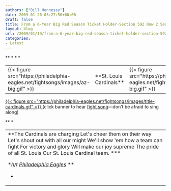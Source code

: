 ```yaml
---
authors: ["Bill Hennessy"]
date: 2009-01-20 03:27:50+00:00
draft: false
title: From a 6-Year Big Red Season Ticket Holder-Section 592 Row 2 Seats 11 and 12
layout: blog
url: /2009/01/19/from-a-6-year-big-red-season-ticket-holder-section-592-row-2-seats-11-and-12/
categories:
- Latest
---
```


<table border="0" ><tbody >*<tr >*
<td >{{< figure src="https://philadelphia-eagles.net/fightsongs/images/az-big.gif" >}}

</td>*
<td valign="middle" >**St. Louis Cardinals**
</td>*
<td >{{< figure src="https://philadelphia-eagles.net/fightsongs/images/az-big.gif" >}}

</td>*</tr>   </tbody></table>  

[{{< figure src="https://philadelphia-eagles.net/fightsongs/images/title-cardinals.gif" >}}
](https://hennessysview.com/wp-content/uploads/2009/01/cardinals__the_cardinals_are_charging1.mp3)(click banner to hear [fight song](https://hennessysview.com/wp-content/uploads/2009/01/cardinals__the_cardinals_are_charging1.mp3)—don’t be afraid to sing along)

 <table width="700" border="0" ><tbody >*<tr >*
<td >**The Cardinals are charging   
Let's cheer them on their way   
Let's shout out with all our might   
We'll show 'em how a team can fight   
For victory and glory   
Will make our joy supreme   
The pride of all St. Louis   
Our St. Louis Cardinal team. ***

**h/t [Philadelphia Eagles](https://philadelphia-eagles.net/fightsongs/nfc-cardinals.html)*
**

*
</td>*</tr>   </tbody></table>
